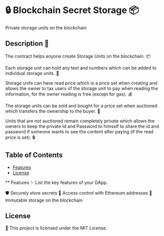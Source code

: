 # 🔒 Blockchain Secret Storage 📦

Private storage units on the blockchain

## Description 🚀

The contract helps anyone create Storage Units on the blockchain. 📦

Each storage unit can hold any text and numbers which can be added to individual storage units. 📝

Storage units can have read price which is a price set when creating and allows the owner to tax
users of the storage unit to pay when reading the information, for the owner reading is free (except for gas). 💰

The storage units can be sold and bought for a price set when auctioned which transfers the ownership to the buyer. 🛒

Units that are not auctioned remain completely private which allows the owners to keep the private Id and Password
to himself to share the id and password if someone wants to see the content after paying (if the read price is set). 🔒

## Table of Contents

- [Features](#features)
- [License](#license)

** Features
✨ List the key features of your DApp.

🛡️ Securely store secrets
🔐 Access control with Ethereum addresses
📜 Immutable storage on the blockchain

## License

📝 This project is licensed under the MIT License.